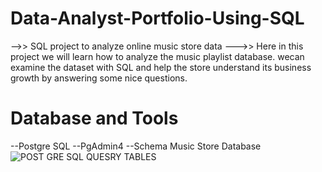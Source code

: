 # Data-Analyst-Portfolio-Using-SQL
-->> SQL project to analyze online music store data
--->> Here in this project we will learn how to analyze the music playlist database. wecan examine the dataset with SQL and help the store understand its business growth by answering some nice questions.
# Database and Tools


--Postgre SQL
--PgAdmin4
--Schema
Music Store Database![POST GRE SQL QUESRY TABLES](https://github.com/Anshul9004/Data-Analyst-Portfolio-Using-SQL/assets/139065126/e66bff1a-f8b6-496c-8001-1c4412f741a2)
